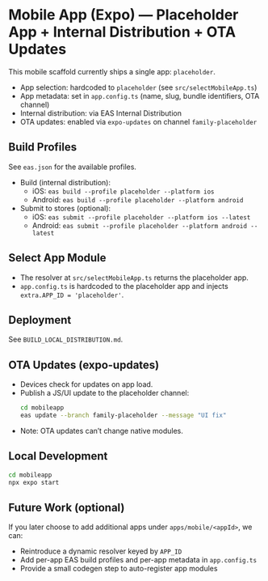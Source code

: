 # Mobile App (Expo) — Placeholder App + Internal Distribution + OTA Updates

This mobile scaffold currently ships a single app: `placeholder`.

- App selection: hardcoded to `placeholder` (see `src/selectMobileApp.ts`)
- App metadata: set in `app.config.ts` (name, slug, bundle identifiers, OTA channel)
- Internal distribution: via EAS Internal Distribution
- OTA updates: enabled via `expo-updates` on channel `family-placeholder`

## Build Profiles

See `eas.json` for the available profiles.

- Build (internal distribution):
  - iOS: `eas build --profile placeholder --platform ios`
  - Android: `eas build --profile placeholder --platform android`
- Submit to stores (optional):
  - iOS: `eas submit --profile placeholder --platform ios --latest`
  - Android: `eas submit --profile placeholder --platform android --latest`

## Select App Module

- The resolver at `src/selectMobileApp.ts` returns the placeholder app.
- `app.config.ts` is hardcoded to the placeholder app and injects `extra.APP_ID = 'placeholder'`.

## Deployment

See `BUILD_LOCAL_DISTRIBUTION.md`.

## OTA Updates (expo-updates)

- Devices check for updates on app load.
- Publish a JS/UI update to the placeholder channel:
  ```bash
  cd mobileapp
  eas update --branch family-placeholder --message "UI fix"
  ```
- Note: OTA updates can’t change native modules.

## Local Development

```bash
cd mobileapp
npx expo start
```

## Future Work (optional)

If you later choose to add additional apps under `apps/mobile/<appId>`, we can:

- Reintroduce a dynamic resolver keyed by `APP_ID`
- Add per-app EAS build profiles and per-app metadata in `app.config.ts`
- Provide a small codegen step to auto-register app modules
